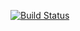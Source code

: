 [![Build Status](https://dev.azure.com/Microland33/Demo%20project/_apis/build/status%2Fdevopslife1.pipelines-java%20(1)?branchName=main)](https://dev.azure.com/Microland33/Demo%20project/_build/latest?definitionId=25&branchName=main)
